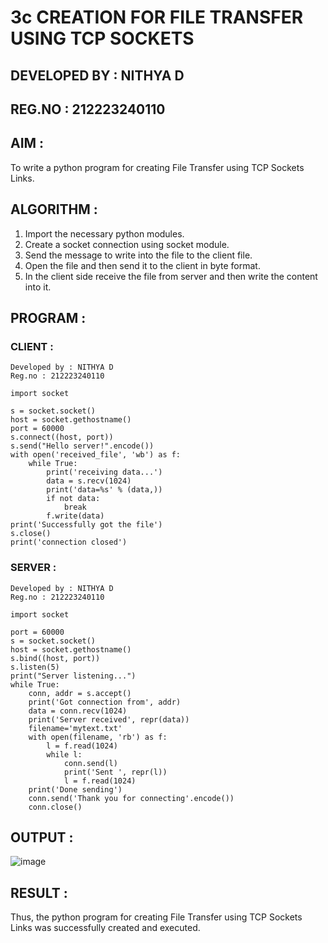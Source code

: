# 3c   CREATION FOR FILE TRANSFER USING TCP SOCKETS
## DEVELOPED BY : NITHYA D
## REG.NO : 212223240110

## AIM :
To write a python program for creating File Transfer using TCP Sockets Links.
## ALGORITHM :
1. Import the necessary python modules.
2. Create a socket connection using socket module.
3. Send the message to write into the file to the client file.
4. Open the file and then send it to the client in byte format.
5. In the client side receive the file from server and then write the content into it.
## PROGRAM :
### CLIENT :
```
Developed by : NITHYA D
Reg.no : 212223240110

import socket

s = socket.socket()
host = socket.gethostname()
port = 60000
s.connect((host, port))
s.send("Hello server!".encode())
with open('received_file', 'wb') as f:
    while True:
        print('receiving data...')
        data = s.recv(1024)
        print('data=%s' % (data,))
        if not data:
            break
        f.write(data)
print('Successfully got the file')
s.close()
print('connection closed')
```
### SERVER :
```
Developed by : NITHYA D
Reg.no : 212223240110

import socket 

port = 60000 
s = socket.socket() 
host = socket.gethostname() 
s.bind((host, port)) 
s.listen(5) 
print("Server listening...")
while True:
    conn, addr = s.accept() 
    print('Got connection from', addr)
    data = conn.recv(1024)
    print('Server received', repr(data))
    filename='mytext.txt'
    with open(filename, 'rb') as f:
        l = f.read(1024)
        while l:
            conn.send(l)
            print('Sent ', repr(l))
            l = f.read(1024)
    print('Done sending')
    conn.send('Thank you for connecting'.encode())
    conn.close()
```
## OUTPUT :
![image](https://github.com/NithyaDayalan/3c.FILE_TRANSFER_USING_TCP_SOCKETS/assets/166380061/0f4d0324-5ca0-4bab-97fd-cc30be7490f2)

## RESULT :
Thus, the python program for creating File Transfer using TCP Sockets Links was successfully created and executed.
